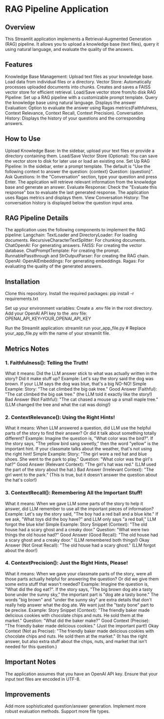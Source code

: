 # RAG Pipeline Application

## Overview
This Streamlit application implements a Retrieval-Augmented Generation (RAG) pipeline. It allows you to upload a knowledge base (text files), query it using natural language, and evaluate the quality of the answers.

## Features
Knowledge Base Management:
Upload text files as your knowledge base.
Load data from individual files or a directory.
Vector Store:
Automatically processes uploaded documents into chunks.
Creates and saves a FAISS vector store for efficient retrieval.
Load/Save vector store from/to disk
RAG Pipeline:
Set up a RAG pipeline with a customizable prompt template.
Query the knowledge base using natural language.
Displays the answer
Evaluation:
Option to evaluate the answer using Ragas metrics(Faithfulness, Context Relevance, Context Recall, Context Precision).
Conversation History:
Displays the history of your questions and the corresponding answers.

## How to Use
Upload Knowledge Base:
In the sidebar, upload your text files or provide a directory containing them.
Load/Save Vector Store (Optional):
You can save the vector store to disk for later use or load an existing one.
Set Up RAG Pipeline:
In the sidebar, enter a prompt template. The default is "Use the following context to answer the question: {context} Question: {question}".
Ask Questions:
In the "Conversation" section, type your question and press Enter. The application will retrieve relevant information from the knowledge base and generate an answer.
Evaluate Response:
Check the "Evaluate this response" box to evaluate the last generated response. The application uses Ragas metrics and displays them.
View Conversation History:
The conversation history is displayed below the question input area.

## RAG Pipeline Details
The application uses the following components to implement the RAG pipeline:
Langchain:
TextLoader and DirectoryLoader: For loading documents.
RecursiveCharacterTextSplitter: For chunking documents.
ChatOpenAI: For generating answers.
FAISS: For creating the vector database.
ChatPromptTemplate: For creating the prompt.
RunnablePassthrough and StrOutputParser: For creating the RAG chain.
OpenAI:
OpenAIEmbeddings: For generating embeddings.
Ragas:
For evaluating the quality of the generated answers.

## Installation
Clone this repository.
Install the required packages:
pip install -r requirements.txt


Set up your environment variables:
Create a .env file in the root directory.
Add your OpenAI API key to the .env file:
OPENAI_API_KEY=YOUR_OPENAI_API_KEY


Run the Streamlit application:
streamlit run your_app_file.py # Replace your_app_file.py with the name of your streamlit file.


## Metrics Notes

### 1. Faithfulness(): Telling the Truth!

What it means: Did the LLM answer stick to what was actually written in the story? Did it make stuff up?
Example: 
    Let's say the story said the dog was brown. If your LLM says the dog was blue, that's a big NO-NO!
Simple Example:
    Story: "The cat climbed the big oak tree."
    Good Answer (Faithful): "The cat climbed the big oak tree." (the LLM told it exactly like the story!)
    Bad Answer (Not Faithful): "The cat chased a mouse up a small maple tree." (LLM changed the tree and what the cat was doing!)

### 2. ContextRelevance(): Using the Right Hints!

What it means: When LLM answered a question, did LLM use the helpful parts of the story to find their answer? Or did it talk about something totally different?
Example: 
    Imagine the question is, "What color was the bird?". If the story says, "The yellow bird sang sweetly," then the word "yellow" is the important hint. If your classmate talks about the weather, that's not using the right hint!
Simple Example:
    Story: "The girl wore a red hat and blue shoes. She went to the park to play."
    Question: "What color was the girl's hat?"
    Good Answer (Relevant Context): "The girl's hat was red." (LLM used the part of the story about the hat.)
    Bad Answer (Irrelevant Context): "The girl went to the park." (This is true, but it doesn't answer the question about the hat's color!)

### 3. ContextRecall(): Remembering All the Important Stuff!

What it means: When we gave LLM some parts of the story to help it answer, did LLM remember to use all the important pieces of information?
Example: 
    Let's say the story said, "The boy had a red ball and a blue kite." If we ask, "What toys did the boy have?" and LLM only says "a red ball," LLM forgot the blue kite!
Simple Example:
    Story Snippet (Context): "The old house had a scary ghost and a creaky door."
    Question: "What were two things the old house had?"
    Good Answer (Good Recall): "The old house had a scary ghost and a creaky door." (LLM remembered both things!)
    Okay Answer (Not Great Recall): "The old house had a scary ghost." (LLM forgot about the door!)

### 4. ContextPrecision(): Just the Right Hints, Please!

What it means: When we gave your classmate parts of the story, were all those parts actually helpful for answering the question? Or did we give them some extra stuff that wasn't needed?
Example: 
    Imagine the question is, "What did the dog eat?". If the story says, "The big brown dog ate a tasty bone under the sunny sky," the important part is "dog ate a tasty bone." The words "big brown" and "under the sunny sky" are extra details that don't really help answer what the dog ate. We want just the "tasty bone" part to be precise.
Example:
    Story Snippet (Context): "The friendly baker made delicious cookies with chocolate chips and nuts. He sold them at the market."
    Question: "What did the baker make?"
    Good Context (Precise): "The friendly baker made delicious cookies." (Just the important part!)
    Okay Context (Not as Precise): "The friendly baker made delicious cookies with chocolate chips and nuts. He sold them at the market." (It has the right answer, but also extra stuff about the chips, nuts, and market that isn't needed for this question.)


## Important Notes
The application assumes that you have an OpenAI API key.
Ensure that your input text files are encoded in UTF-8.

## Improvements
Add more sophisticated question/answer generation.
Implement more robust evaluation methods.
Support more file types.
